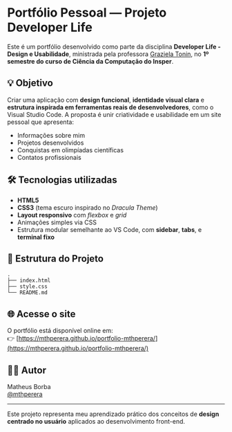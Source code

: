 # Portfólio Pessoal — Projeto Developer Life

Este é um portfólio desenvolvido como parte da disciplina **Developer Life - Design e Usabilidade**, ministrada pela professora [Graziela Tonin](https://www.linkedin.com/in/grazielatonin/), no **1º semestre do curso de Ciência da Computação do Insper**.

## 💡 Objetivo

Criar uma aplicação com **design funcional**, **identidade visual clara** e **estrutura inspirada em ferramentas reais de desenvolvedores**, como o Visual Studio Code. A proposta é unir criatividade e usabilidade em um site pessoal que apresenta:

- Informações sobre mim  
- Projetos desenvolvidos  
- Conquistas em olimpíadas científicas  
- Contatos profissionais

## 🛠️ Tecnologias utilizadas

- **HTML5**  
- **CSS3** (tema escuro inspirado no _Dracula Theme_)  
- **Layout responsivo** com _flexbox_ e _grid_  
- Animações simples via CSS  
- Estrutura modular semelhante ao VS Code, com **sidebar**, **tabs**, e **terminal fixo**

## 📁 Estrutura do Projeto

```
.
├── index.html
├── style.css
└── README.md
```


## 🌐 Acesse o site

O portfólio está disponível online em:  
👉 [https://mthperera.github.io/portfolio-mthperera/](https://mthperera.github.io/portfolio-mthperera/)


## 🙋‍♂️ Autor

Matheus Borba  
[@mthperera](https://github.com/mthperera)

---

Este projeto representa meu aprendizado prático dos conceitos de **design centrado no usuário** aplicados ao desenvolvimento front-end.
